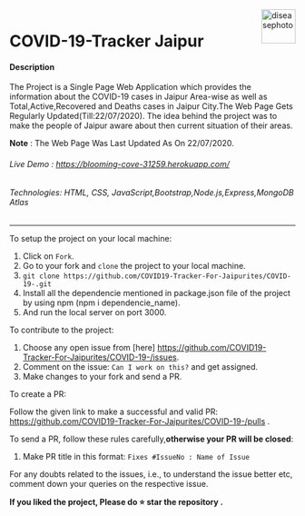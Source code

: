 <img src="image\covid-image-(1).png" alt="diseasephoto" align ="right" height="60" />


# COVID-19-Tracker Jaipur
#### Description
The Project is a Single Page Web Application which provides the information about the COVID-19 cases in Jaipur Area-wise as well as Total,Active,Recovered and Deaths cases in Jaipur City.The Web Page Gets Regularly Updated(Till:22/07/2020).
The idea behind the project was to make the people of Jaipur aware about then current situation of their areas.


**Note** : The Web Page Was Last Updated As On 22/07/2020.

###### Live Demo : https://blooming-cove-31259.herokuapp.com/

###### Technologies: HTML, CSS, JavaScript,Bootstrap,Node.js,Express,MongoDB Atlas



----------------------------------------------------------------------------------------------------------------
To setup the project on your local machine:

1. Click on `Fork`.
2. Go to your fork and `clone` the project to your local machine.
3. `git clone https://github.com/COVID19-Tracker-For-Jaipurites/COVID-19-.git`
4. Install all the dependencie mentioned in package.json file of the project by using npm (npm i dependencie_name).
5. And run the local server on port 3000.

To contribute to the project:

1. Choose any open issue from [here]  https://github.com/COVID19-Tracker-For-Jaipurites/COVID-19-/issues.
2. Comment on the issue: `Can I work on this?` and get assigned.
3. Make changes to your fork and send a PR.

To create a PR:

Follow the given link to make a successful and valid PR: https://github.com/COVID19-Tracker-For-Jaipurites/COVID-19-/pulls .

To send a PR, follow these rules carefully,**otherwise your PR will be closed**:

1. Make PR title in this format: `Fixes #IssueNo : Name of Issue`

For any doubts related to the issues, i.e., to understand the issue better etc, comment down your queries on the respective issue.

**If you liked the project,  Please do :star: star the repository .**
